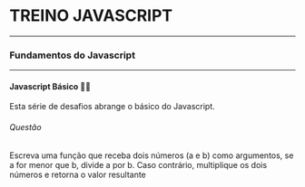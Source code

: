 # TREINO JAVASCRIPT #
---
### Fundamentos do Javascript ###
---
#### Javascript Básico 👨‍💻
Esta série de desafios abrange o básico do Javascript.
###### Questão
Escreva uma função que receba dois números (a e b) como argumentos, se a for menor que b, divide a por b. Caso contrário, multiplique os dois números e retorna o valor resultante